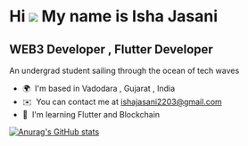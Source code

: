 Hi ![](https://user-images.githubusercontent.com/18350557/176309783-0785949b-9127-417c-8b55-ab5a4333674e.gif)
My name is Isha Jasani
===================================================================================================================================  
WEB3 Developer , Flutter Developer
----------------------------------  
An undergrad student sailing through the ocean of tech waves  
* 🌍  I'm based in Vadodara , Gujarat , India 
* ✉️  You can contact me at [ishajasani2203@gmail.com](mailto:ishajasani2203@gmail.com)
* 🧠  I'm learning Flutter and Blockchain

[![Anurag's GitHub stats](https://github-readme-stats.vercel.app/api?username=ishajasani&show_icons=true&theme=transparent)](https://github.com/ishajasani/github-readme-stats)



